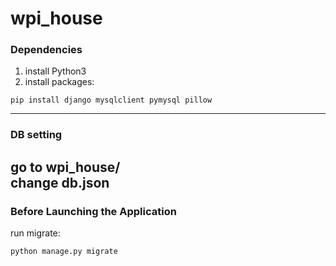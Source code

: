 # wpi_house
### Dependencies
1. install Python3
2. install packages:
```shell script
pip install django mysqlclient pymysql pillow
```
---
### DB setting
go to wpi_house/  
change db.json
---
### Before Launching the Application
run migrate:  
```shell script
python manage.py migrate
```
